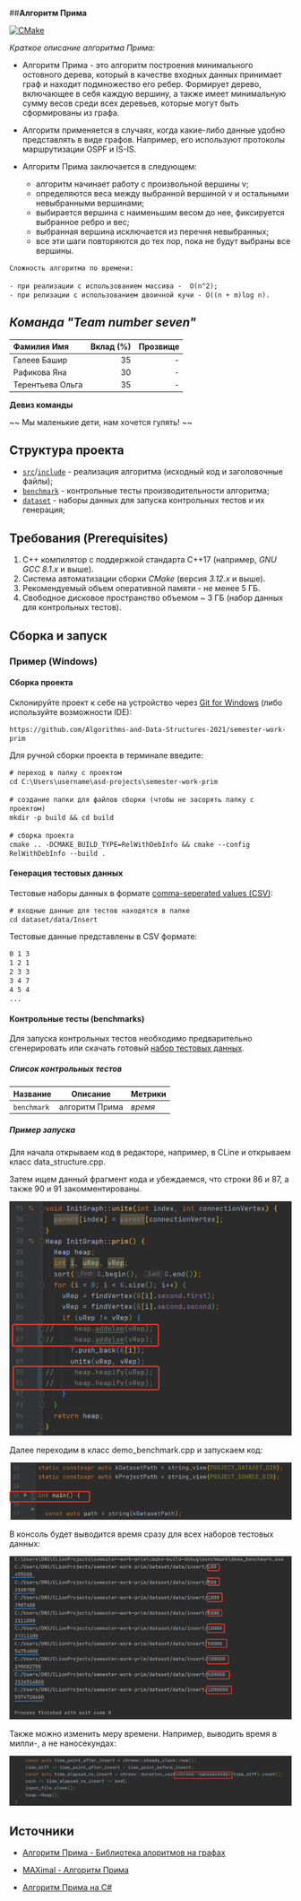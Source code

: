 ##**Алгоритм Прима** 

[![CMake](https://github.com/Algorithms-and-Data-Structures-2021/semester-work-template/actions/workflows/cmake.yml/badge.svg)](https://github.com/Algorithms-and-Data-Structures-2021/semester-work-prim)


_Краткое описание алгоритма Прима:_

- Алгоритм Прима - это алгоритм построения минимального остовного дерева, который в качестве входных данных принимает граф и находит подмножество его ребер. Формирует дерево, включающее в себя каждую вершину, а также имеет минимальную сумму весов среди всех деревьев, которые могут быть сформированы из графа.


- Алгоритм применяется в случаях, когда какие-либо данные удобно представлять в виде графов. Например, его используют протоколы маршрутизации OSPF и IS-IS.


- Алгоритм Прима заключается в следующем:
  
  * алгоритм начинает работу с произвольной вершины v;
  * определяются веса между выбранной вершиной v и остальными невыбранными вершинами;
  * выбирается вершина с наименьшим весом до нее, фиксируется выбранное ребро и вес;
  * выбранная вершина исключается из перечня невыбранных;
  * все эти шаги повторяются до тех пор, пока не будут выбраны все вершины.


~~~~
Сложность алгоритма по времени:

- при реализации с использованием массива -  O(n^2);
- при релизации с использованием двоичной кучи - O((n + m)log n).
~~~~

## _Команда "Team number seven"_



| Фамилия Имя   | Вклад (%) | Прозвище              |
| :---          |   ---:    |  ---:                 |
| Галеев Башир   | 35       | - |
| Рафикова Яна   | 30      | - |
| Терентьева Ольга   | 35       | - |

**Девиз команды**

~~ Мы маленькие дети, нам хочется гулять! ~~

## Структура проекта


- [`src`](src)/[`include`](include) - реализация алгоритма (исходный код и заголовочные файлы);
- [`benchmark`](benchmark) - контрольные тесты производительности алгоритма;
- [`dataset`](dataset) - наборы данных для запуска контрольных тестов и их генерация;

## Требования (Prerequisites)


1. С++ компилятор c поддержкой стандарта C++17 (например, _GNU GCC 8.1.x_ и выше).
2. Система автоматизации сборки _CMake_ (версия _3.12.x_ и выше).
3. Рекомендуемый объем оперативной памяти - не менее 5 ГБ.
4. Свободное дисковое пространство объемом ~ 3 ГБ (набор данных для контрольных тестов).

## Сборка и запуск



### Пример (Windows)

#### Сборка проекта



Склонируйте проект к себе на устройство через [Git for Windows](https://gitforwindows.org/) (либо используйте
возможности IDE):

```shell
https://github.com/Algorithms-and-Data-Structures-2021/semester-work-prim
```

Для ручной сборки проекта в терминале введите:

```shell
# переход в папку с проектом
cd C:\Users\username\asd-projects\semester-work-prim

# создание папки для файлов сборки (чтобы не засорять папку с проектом) 
mkdir -p build && cd build 

# сборка проекта
cmake .. -DCMAKE_BUILD_TYPE=RelWithDebInfo && cmake --config RelWithDebInfo --build . 
```


#### Генерация тестовых данных



Тестовые наборы данных в
формате [comma-seperated values (CSV)](https://en.wikipedia.org/wiki/Comma-separated_values):

```shell
# входные данные для тестов находятся в папке
cd dataset/data/Insert
```


Тестовые данные представлены в CSV формате: 

```csv
0 1 3
1 2 1
2 3 3
3 4 7
4 5 4
...
```



#### Контрольные тесты (benchmarks)



Для запуска контрольных тестов необходимо предварительно сгенерировать или скачать готовый [набор тестовых данных](https://drive.google.com/drive/folders/1HQv5lb7RafyaPbL2Fq8msGzW07QNAxfO).



##### Список контрольных тестов

| Название                  | Описание                                | Метрики         |
| :---                      | ---                                     | :---            |
| `benchmark` | алгоритм Прима  | _время_         |


##### Пример запуска

Для начала открываем код в редакторе, например, в CLine и открываем класс data_structure.cpp.

Затем ищем данный фрагмент кода и убеждаемся, что строки 86 и 87, а также 90 и 91 закомментированы.

![img_1.png](img_1.png)

Далее переходим в класс demo_benchmark.cpp и запускаем код:

![img_2.png](img_2.png)

В консоль будет выводится время сразу для всех наборов тестовых данных:

![img_3.png](img_3.png)

Также можно изменить меру времени. Например, выводить время в милли-, а не наносекундах:

![img_4.png](img_4.png)
## Источники


* [Алгоритм Прима - Библиотека алоритмов на графах](http://urban-sanjoo.narod.ru/prim.html) 


* [MAXimal - Алгоритм Прима](https://e-maxx.ru/algo/mst_prim)


* [Алгоритм Прима на C#](https://vscode.ru/prog-lessons/algoritm-prima-na-c-sharp.html)

